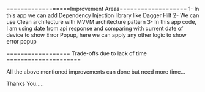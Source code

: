 ==================Improvement Areas===================
1- In this app we can add Dependency Injection library like Dagger Hilt 
2- We can use Clean architecture with MVVM architecture pattern
3- In this app code, I am using date from api response and comparing with current date of device to show Error Popup, here we can apply any other logic to show error popup



================== Trade-offs due to lack of time =====================

All the above mentioned improvements can done but need more time...


Thanks You.....